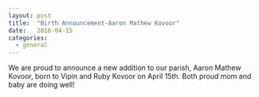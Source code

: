 ```yaml
---
layout: post
title:  "Birth Announcement-Aaron Mathew Kovoor"
date:   2016-04-15
categories: 
  - general
---
```


We are proud to announce a new addition to our parish, Aaron Mathew Kovoor, born to Vipin and Ruby Kovoor on April 15th. Both proud mom and baby are doing well!